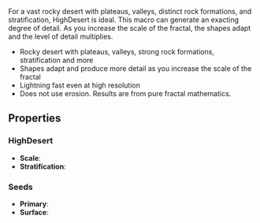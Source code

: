 For a vast rocky desert with plateaus, valleys, distinct rock formations, and stratification, HighDesert is ideal. This macro can generate an exacting degree of detail. As you increase the scale of the fractal, the shapes adapt and the level of detail multiplies.

- Rocky desert with plateaus, valleys, strong rock formations, stratification and more
- Shapes adapt and produce more detail as you increase the scale of the fractal
- Lightning fast even at high resolution
- Does not use erosion. Results are from pure fractal mathematics.

## Properties

### HighDesert 

- **Scale**: 
- **Stratification**: 

### Seeds 

- **Primary**: 
- **Surface**: 

